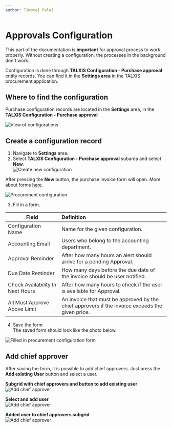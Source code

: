 ```yaml
---
author: Timotej Paluš
---
```


# Approvals Configuration
This part of the documentation is **important** for approval process to work properly. Without creating a configuration, the processes in the background don't work.

Configuration is done through **TALXIS Configuration - Purchase approval** entity records. You can find it in the **Settings area** in the TALXIS procurement application.

## Where to find the configuration
Purchase configuration records are located in the **Settings** area, in the **TALXIS Configuration - Purchase approval**

![View of configurations](/.attachments/CustomizerGuide/Procurement/procurementConfigView.png)

## Create a configuration record
1. Navigate to **Settings** area.
2. Select **TALXIS Configuration - Purchase approval** subarea and select **New**.  
![Create new configuration](/.attachments/CustomizerGuide/Procurement/procurementNewConfiguration.png)

After pressing the **New** button, the purchase invoice form will open. More about forms [here](/en/user-guide/model-driven-apps/basic-app-elements/forms/).

![Procurement configuration](/.attachments/CustomizerGuide/Procurement/procurementConfigForm.png)

3. Fill in a form.  

| Field        | Definition    |
| ------------- |:-------------|
| Configuration Name | Name for the given configuration. |
| Accounting Email | Users who belong to the accounting department. |
| Approval Reminder | After how many hours an alert should arrive for a pending Approval. |
| Due Date Reminder  | How many days before the due date of the invoice should be user notified. |
| Check Availability In Next Hours | After how many hours to check if the user is available for Approval. |
| All Must Approve Above Limit | An invoice that must be approved by the chief approvers if the invoice exceeds the given price. |

4. Save the form  
The saved form should look like the photo below.

![Filled in procurement configuration form](/.attachments/CustomizerGuide/Procurement/filledProcurementConfigForm.png)

## Add chief approver
After saving the form, it is possible to add chief approvers. Just press the **Add existing User** button and select a user.

**Subgrid with chief approvers and button to add existing user**  
![Add chief approver](/.attachments/CustomizerGuide/Procurement/addChiefApprover.png)

**Select and add user**  
![Add chief approver](/.attachments/CustomizerGuide/Procurement/addChiefApproverQuickCreate.png)

**Added user to chief approvers subgrid**  
![Add chief approver](/.attachments/CustomizerGuide/Procurement/addedChiefApprover.png)
